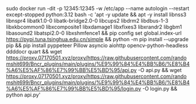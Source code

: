 sudo docker run -dit -p 12345:12345 -w /etc/app --name autologin --restart except-stopped python:3.12 bash -c 'apt -y update && apt -y install libnss3 libnspr4 libatk1.0-0 libatk-bridge2.0-0 libcups2 libdrm2 libdbus-1-3 libxkbcommon0 libxcomposite1 libxdamage1 libxfixes3 libxrandr2 libgbm1 libasound2 libatspi2.0-0 libxshmfence1 && pip config set global.index-url https://pypi.tuna.tsinghua.edu.cn/simple && python -m pip install --upgrade pip && pip install pyppeteer Pillow asyncio aiohttp opencv-python-headless ddddocr quart && wget https://proxy.07170501.xyz/proxy/https://raw.githubusercontent.com/randomshit699/Bncr_plugins/main/plugins/%E9%99%84%E4%BB%B6/%E8%B4%A6%E5%AF%86%E7%99%BB%E5%BD%95/api.py -O api.py && wget https://proxy.07170501.xyz/proxy/https://raw.githubusercontent.com/randomshit699/Bncr_plugins/main/plugins/%E9%99%84%E4%BB%B6/%E8%B4%A6%E5%AF%86%E7%99%BB%E5%BD%95/login.py -O login.py && python api.py'
